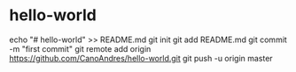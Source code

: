 # hello-world
echo "# hello-world" >> README.md
git init
git add README.md
git commit -m "first commit"
git remote add origin https://github.com/CanoAndres/hello-world.git
git push -u origin master
